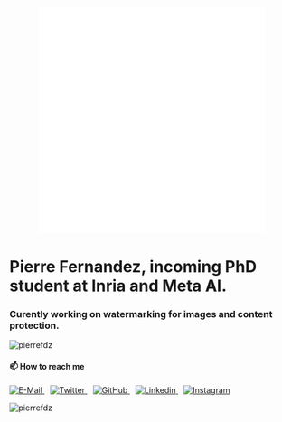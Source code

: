 <div align="center">
    <img src="title.svg" width="400" height="400" alt="css-in-readme">
</div>
<h1 align="left">Pierre Fernandez, incoming PhD student at Inria and Meta AI.</h1>
<h3 align="left">Curently working on watermarking for images and content protection.</h3>  

<p align="left"> <img src="https://komarev.com/ghpvc/?username=pierrefdz&style=flat-square&color=444444&label=Views" alt="pierrefdz" /> </p>

<h4 align="left">📫 How to reach me</h3>


<p align="left">
  <a href="mailto:pierre.fernandez@polytechnique.edu" style="margin-right:10px">
    <img src="https://img.shields.io/badge/Mail-D14836?style=for-the-badge&logo=Mail.Ru&colorA=302D41&colorB=f7be95" alt="E-Mail" />
  </a>
  <a href="https://twitter.com/pierrefdz" target="blank" style="margin-right:10px">
    <img src="https://img.shields.io/twitter/follow/pierrefdz?label=Twitter&logo=twitter&style=for-the-badge&colorA=302D41&colorB=96CDFB" alt="Twitter" />
  </a>
  <a href="https://github.com/pierrefdz?tab=followers" style="margin-right:10px">
    <img src="https://img.shields.io/github/followers/pierrefdz?label=Followers&logo=GitHub&style=for-the-badge&colorA=302D41&colorB=F5E0DC" alt="GitHub" />
  </a>
  <a href="https://www.linkedin.com/in/pierrefdz/" target="blank" style="margin-right:10px">
    <img src="https://img.shields.io/badge/LinkedIn-0077B5?style=for-the-badge&logo=linkedin&colorA=302D41&colorB=89DCEB" alt="Linkedin" />
  </a>
  <a href="https://instagram.com/pics.with.ai" target="blank" style="margin-right:10px">
    <img src="https://img.shields.io/badge/Instagram-E4405F?style=for-the-badge&logo=instagram&colorA=302D41&colorB=F28FAD" alt="Instagram" />
  </a>
</p>

<p align="left"> <img width="60%" src="https://github-readme-stats.vercel.app/api?username=pierrefdz&show_icons=true&count_private=true&include_all_commits=true&hide_title=true&theme=radical&card_width=300&bg_color=22272e&border_color=444c56" alt="pierrefdz" /></p>
